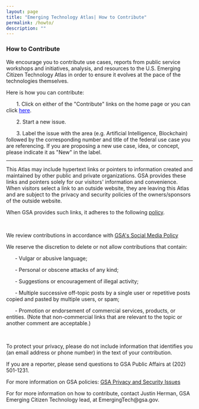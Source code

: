 ```yaml
---
layout: page
title: "Emerging Technology Atlas| How to Contribute"
permalink: /howto/
description: ""
---
```


### How to Contribute

<p>We encourage you to contribute use cases, reports from public service workshops and initiatives, analysis, and resources to the U.S. Emerging Citizen Technology Atlas in order to ensure it evolves at the pace of the technologies themselves.</p> 

Here is how you can contribute:

<p>&nbsp;&nbsp;&nbsp;&nbsp;&nbsp;&nbsp; 1. Click on either of the "Contribute" links on the home page or you can click <a href="https://github.com/{{ site.org_name }}/{{ site.repo_name }}/issues/" style="color: blue;" class="button">here</a>.</p>
<p>&nbsp;&nbsp;&nbsp;&nbsp;&nbsp;&nbsp; 2. Start a new issue.</p>
<p>&nbsp;&nbsp;&nbsp;&nbsp;&nbsp;&nbsp; 3. Label the issue with the area (e.g. Artificial Intelligence, Blockchain) followed by the corresponding number and title of the federal use case you are referencing. If you are proposing a new use case, idea, or concept, please indicate it as "New" in the label.</p>

***
   
<p> This Atlas may include hypertext links or pointers to information created and maintained by other public and private organizations. GSA provides these links and pointers solely for our visitors' information and convenience. When visitors select a link to an outside website, they are leaving this Atlas and are subject to the privacy and security policies of the owners/sponsors of the outside website.

When GSA provides such links, it adheres to the following <a href="https://www.gsa.gov/website-information/linking-policy">policy</a>.</p>

<p>  

 <br>

   </p>
   
<p> We review contributions in accordance with <a href="https://app_gsagov_prod_rdcgwaajp7wr.s3.amazonaws.com/socialmediapolicy.pdf">GSA's Social Media Policy</a></p>

<p> We reserve the discretion to delete or not allow contributions that contain:</p>

<p>&nbsp;&nbsp;&nbsp;&nbsp;&nbsp;&nbsp;- Vulgar or abusive language;</p>
<p>&nbsp;&nbsp;&nbsp;&nbsp;&nbsp;&nbsp;- Personal or obscene attacks of any kind;</p>
<p>&nbsp;&nbsp;&nbsp;&nbsp;&nbsp;&nbsp;- Suggestions or encouragement of illegal activity;</p>
<p>&nbsp;&nbsp;&nbsp;&nbsp;&nbsp;&nbsp;- Multiple successive off-topic posts by a single user or repetitive posts copied and pasted by multiple users, or spam;</p>
<p>&nbsp;&nbsp;&nbsp;&nbsp;&nbsp;&nbsp;- Promotion or endorsement of commercial services, products, or entities. (Note that non-commercial links that are relevant to the topic or another comment are acceptable.)</p>

<p> <br> </p>

<p>To protect your privacy, please do not include information that identifies you (an email address or phone number) in the text of your contribution.</p>

<p>If you are a reporter, please send questions to GSA Public Affairs at (202) 501-1231.</p>

<p>For more information on GSA policies: <a href="/node/85923">GSA Privacy and Security Issues</a></p>

<p> For for more information on how to contribute, contact Justin Herman, GSA Emerging Citizen Technology lead, at EmergingTech@gsa.gov.</p>


